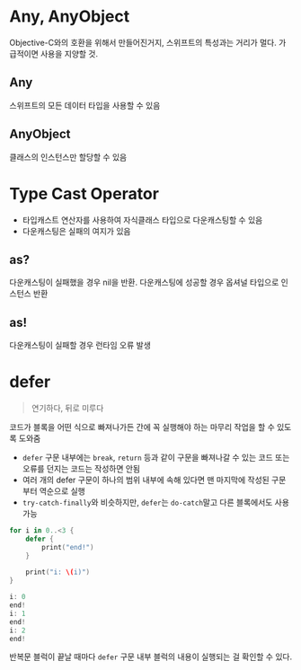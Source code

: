 # Any, AnyObject

Objective-C와의 호환을 위해서 만들어진거지, 스위프트의 특성과는 거리가 멀다. 가급적이면 사용을 지양할 것.

## Any

스위프트의 모든 데이터 타입을 사용할 수 있음

## AnyObject

클래스의 인스턴스만 할당할 수 있음

# Type Cast Operator

- 타입캐스트 연산자를 사용하여 자식클래스 타입으로 다운캐스팅할 수 있음
- 다운캐스팅은 실패의 여지가 있음

## as?

다운캐스팅이 실패했을 경우 nil을 반환. 다운캐스팅에 성공할 경우 옵셔널 타입으로 인스턴스 반환

## as!

다운캐스팅이 실패할 경우 런타임 오류 발생

# defer

> 연기하다, 뒤로 미루다

코드가 블록을 어떤 식으로 빠져나가든 간에 꼭 실행해야 하는 마무리 작업을 할 수 있도록 도와줌

- `defer` 구문 내부에는 `break`, `return` 등과 같이 구문을 빠져나갈 수 있는 코드 또는 오류를 던지는 코드는 작성하면 안됨
- 여러 개의 defer 구문이 하나의 범위 내부에 속해 있다면 맨 마지막에 작성된 구문부터 역순으로 실행
- `try-catch-finally`와 비슷하지만, `defer`는 `do-catch`말고 다른 블록에서도 사용 가능

```swift
for i in 0..<3 {
    defer {
        print("end!")
    }
    
    print("i: \(i)")
}
```

```swift
i: 0
end!
i: 1
end!
i: 2
end!
```

반복문 블럭이 끝날 때마다 `defer` 구문 내부 블럭의 내용이 실행되는 걸 확인할 수 있다.
